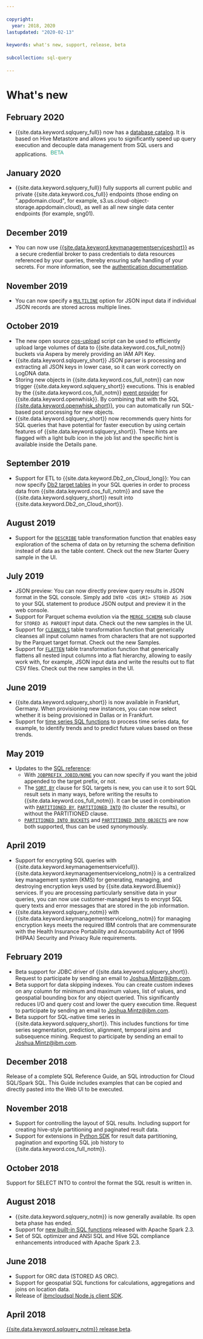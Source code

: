 ```yaml
---

copyright:
  year: 2018, 2020
lastupdated: "2020-02-13"

keywords: what's new, support, release, beta

subcollection: sql-query

---
```


# What's new

<!--
  When you add new bullets at the top, prefix your commit message with "whatsnew: "
  to trigger an update of the UI build that will make users aware of the new information
-->

## February 2020

- {{site.data.keyword.sqlquery_full}} now has a [database catalog](/docs/services/sql-query?topic=sql-query-hive_metastore). It is based on Hive Metastore and allows you to significantly speed up query execution and decouple data management from SQL users and applications. ![Beta](beta.png)

## January 2020

- {{site.data.keyword.sqlquery_full}} fully supports all current public and private {{site.data.keyword.cos_full}} endpoints (those ending on ".appdomain.cloud", for example, s3.us.cloud-object-storage.appdomain.cloud), as well as all new single data center endpoints (for example, sng01).

## December 2019

- You can now use [{{site.data.keyword.keymanagementserviceshort}}](https://cloud.ibm.com/catalog/services/key-protect) as a secure credential broker to pass credentials to data resources referenced by your queries, thereby ensuring safe handling of your secrets. For more information, see the [authentication documentation](/docs/services/sql-query?topic=sql-query-security#authentication).

## November 2019

- You can now specify a [`MULTILINE`](/docs/services/sql-query?topic=sql-query-sql-reference#externalTableSpec) option for JSON input data if individual JSON records are stored across multiple lines.

## October 2019

- The new open source [cos-upload](https://github.com/IBM-Cloud/data-lake/tree/master/upload/cos-upload) script can be used to efficiently upload large volumes of data to {{site.data.keyword.cos_full_notm}} buckets via Aspera by merely providing an IAM API Key.
- {{site.data.keyword.sqlquery_short}} JSON parser is processing and extracting all JSON keys in lower case, so it can work correctly on LogDNA data.
- Storing new objects in {{site.data.keyword.cos_full_notm}} can now trigger {{site.data.keyword.sqlquery_short}} executions. This is enabled by the {{site.data.keyword.cos_full_notm}} [event provider](https://www.ibm.com/cloud/blog/announcements/cloud-object-storage-event-provider-enables-hello-serverless-and-more) for {{site.data.keyword.openwhisk}}. By combining that with the SQL [{{site.data.keyword.openwhisk_short}}](https://hub.docker.com/r/ibmfunctions/sqlquery/), you can automatically run SQL-based post processing for new objects.
- {{site.data.keyword.sqlquery_short}} now recommends query hints for SQL queries that have potential for faster execution by using certain features of {{site.data.keyword.sqlquery_short}}. These hints are flagged with a light bulb icon in the job list and the specific hint is available inside the Details pane.

## September 2019

- Support for ETL to {{site.data.keyword.Db2_on_Cloud_long}}: You can now specify [Db2 target tables](/docs/services/sql-query?topic=sql-query-overview#table-unique-resource-identifier) in your SQL queries in order to process data from {{site.data.keyword.cos_full_notm}} and save the {{site.data.keyword.sqlquery_short}} result into {{site.data.keyword.Db2_on_Cloud_short}}.

## August 2019

- Support for the [`DESCRIBE`](/docs/services/sql-query?topic=sql-query-sql-reference#tableTransformer) table transformation function that enables easy exploration of the schema of data on  by returning the schema definition instead of data as the table content. Check out the new Starter Query sample in the UI.

## July 2019

- JSON preview:
  You can now directly preview query results in JSON format in the SQL console. Simply add `INTO <COS URI> STORED AS JSON` to your SQL     statement to produce JSON output and preview it in the web console.
- Support for Parquet schema evolution via the [`MERGE SCHEMA`](/docs/services/sql-query?topic=sql-query-sql-reference#externalTableSpec) sub clause for `STORED AS PARQUET` input data. Check out the new samples in the UI.
- Support for [`CLEANCOLS`](/docs/services/sql-query?topic=sql-query-sql-reference#tableTransformer) table transformation function that generically cleanses all input column names from characters that are not supported by the Parquet target format. Check out the new Samples.
- Support for [`FLATTEN`](/docs/services/sql-query?topic=sql-query-sql-reference#tableTransformer) table transformation function that generically flattens all nested input columns into a flat hierarchy, allowing to easily work with, for example, JSON input data and write the results out to flat CSV files. Check out the new samples in the UI.

## June 2019

- {{site.data.keyword.sqlquery_short}} is now available in Frankfurt, Germany. When provisioning new instances, you can now select whether it is being provisioned in Dallas or in Frankfurt.
- Support for [time series SQL functions](/docs/services/sql-query?topic=sql-query-ts_intro) to process time series data, for example,
to identify trends and to predict future values based on these trends.

## May 2019

- Updates to the [SQL reference](/docs/services/sql-query?topic=sql-query-sql-reference):
  - With [`JOBPREFIX JOBID/NONE`](/docs/services/sql-query?topic=sql-query-sql-reference#cosResultClause) you can now specify if you want the jobid appended to the target prefix, or not.
  - The [`SORT BY`](/docs/services/sql-query?topic=sql-query-sql-reference#sortClause) clause for SQL targets is new, you can use it to sort SQL result sets in many ways, before writing the results to {{site.data.keyword.cos_full_notm}}. It can be used in combination with [`PARTITIONED BY`](/docs/services/sql-query?topic=sql-query-sql-reference#partitionedClause), [`PARTITIONED INTO`](/docs/services/sql-query?topic=sql-query-sql-reference#partitionedClause) (to cluster the results), or without the PARTITIONED clause.
  - [`PARTITIONED INTO BUCKETS`](/docs/services/sql-query?topic=sql-query-sql-reference#partitionedClause) and [`PARTITIONED INTO OBJECTS`](/docs/services/sql-query?topic=sql-query-sql-reference#partitionedClause) are now both supported, thus can be used synonymously.

## April 2019

- Support for encrypting SQL queries with {{site.data.keyword.keymanagementservicefull}}. {{site.data.keyword.keymanagementservicelong_notm}} is a centralized key management system (KMS) for generating, managing, and destroying encryption keys used by {{site.data.keyword.Bluemix}} services.
If you are processing particularly sensitive data in your queries, you can now use customer-managed keys to encrypt SQL query texts and error messages that are stored in the job information.
- {{site.data.keyword.sqlquery_notm}} with {{site.data.keyword.keymanagementservicelong_notm}} for managing encryption keys meets the required IBM controls that are commensurate with the Health Insurance Portability and Accountability Act of 1996 (HIPAA) Security and Privacy Rule requirements.

## February 2019

- Beta support for JDBC driver of {{site.data.keyword.sqlquery_short}}. Request to participate by sending an email to Joshua.Mintz@ibm.com.
- Beta support for data skipping indexes. You can create custom indexes on any column for minimum and maximum values, list of values,
and geospatial bounding box for any object queried. This significantly reduces I/O and query cost and lower the query execution time.
Request to participate by sending an email to Joshua.Mintz@ibm.com.
- Beta support for SQL-native time series in {{site.data.keyword.sqlquery_short}}. This includes functions for time series segmentation, prediction, alignment, temporal joins and subsequence mining. Request to participate by sending an email to  Joshua.Mintz@ibm.com.

## December 2018

Release of a complete SQL Reference Guide, an SQL introduction for Cloud SQL/Spark SQL.
This Guide includes examples that can be copied and directly pasted into the Web UI to be executed.

## November 2018

- Support for controlling the layout of SQL results. Including support for creating hive-style partitioning and paginated result data.
- Support for extensions in [Python SDK](https://pypi.org/project/ibmcloudsql) for result data partitioning, pagination and exporting SQL job history to {{site.data.keyword.cos_full_notm}}.

## October 2018

Support for SELECT INTO to control the format the SQL result is written in.

## August 2018

- {{site.data.keyword.sqlquery_notm}} is now generally available. Its open beta phase has ended.
- Support for [new built-in SQL functions](https://issues.apache.org/jira/browse/SPARK-20746) released with Apache Spark 2.3.
- Set of SQL optimizer and ANSI SQL and Hive SQL compliance enhancements introduced with Apache Spark 2.3.

## June 2018

- Support for ORC data (STORED AS ORC).
- Support for geospatial SQL functions for calculations, aggregations and joins on location data.
- Release of [ibmcloudsql Node.js client SDK](https://www.npmjs.com/package/ibmcloudsql).


## April 2018

[{{site.data.keyword.sqlquery_notm}} release beta](https://www.ibm.com/blogs/bluemix/2018/04/introducing-ibm-cloud-sql-query/).
